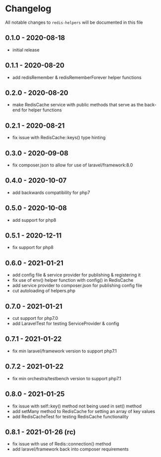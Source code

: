 # Changelog

All notable changes to `redis-helpers` will be documented in this file

## 0.1.0 - 2020-08-18
- initial release


## 0.1.1 - 2020-08-20
- add redisRemember & redisRememberForever helper functions


## 0.2.0 - 2020-08-20
- make RedisCache service with public methods that serve as the back-end for helper functions


## 0.2.1 - 2020-08-21
- fix issue with RedisCache::keys() type hinting


## 0.3.0 - 2020-09-08
- fix composer.json to allow for use of laravel/framework:8.0


## 0.4.0 - 2020-10-07
- add backwards compatibility for php7


## 0.5.0 - 2020-10-08
- add support for php8


## 0.5.1 - 2020-12-11
- fix support for php8


## 0.6.0 - 2021-01-21
- add config file & service provider for publishing & registering it
- fix use of env() helper function with config() in RedisCache
- add service provider to composer.json for publishing config file
- cut autoloading of helpers.php


## 0.7.0 - 2021-01-21
- cut support for php7.0
- add LaravelTest for testing ServiceProvider & config


## 0.7.1 - 2021-01-22
- fix min laravel/framework version to support php7.1


## 0.7.2 - 2021-01-22
- fix min orchestra/testbench version to support php7.1


## 0.8.0 - 2021-01-25
- fix issue with self::key() method not being used in set() method
- add setMany method to RedisCache for setting an array of key values
- add RedisCacheTest for testing RedisCache functionality


## 0.8.1 - 2021-01-26 (rc)
- fix issue with use of Redis::connection() method
- add laravel/framework back into composer requirements
